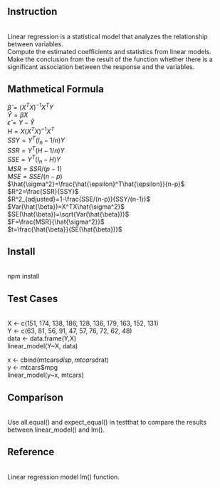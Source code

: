 
## Instruction
<br/> 
Linear regression is a statistical model that analyzes the relationship between variables.
<br/> 
Compute the estimated coefficients and statistics from linear models.
<br/> 
Make the conclusion from the result of the function whether there is a significant association between the response and the variables.
<br/> 

## Mathmetical Formula

$\hat{\beta}=(X^TX)^{-1}X^TY$
<br/> 
$\hat{Y}=\hat{\beta}X$
<br/> 
$\hat{\epsilon}=Y-\hat{Y}$
<br/> 
$H=X(X^TX)^{-1}X^T$
<br/> 
$SSY=Y^T(I_n-1/n)Y$
<br/> 
$SSR=Y^T(H-1/n)Y$
<br/>
$SSE=Y^T(I_n-H)Y$
<br/>
$MSR=SSR/(p-1)$
<br/> 
$MSE=SSE/(n-p)$
<br/> 
$\hat{\sigma^2}=\frac{\hat{\epsilon}^T\hat{\epsilon}}{n-p}$
<br/> 
$R^2=\frac{SSR}{SSY}$
<br/> 
$R^2_{adjusted}=1-\frac{SSE/(n-p)}{SSY/(n-1)}$
<br/> 
$Var(\hat{\beta})=X^TX\hat{\sigma^2}$
<br/> 
$SE(\hat{\beta})=\sqrt{Var(\hat{\beta})}$
<br/> 
$F=\frac{MSR}{\hat{\sigma^2}}$
<br/> 
$t=\frac{\hat{\beta}}{SE(\hat{\beta})}$
<br/> 

## Install
<br/> 
npm install
<br/> 

## Test Cases
<br/>
X <- c(151, 174, 138, 186, 128, 136, 179, 163, 152, 131)
<br/>
Y <- c(63, 81, 56, 91, 47, 57, 76, 72, 62, 48)
<br/>
data <- data.frame(Y,X)
<br/>
linear_model(Y~X, data)

x <- cbind(mtcars$disp, mtcars$drat)
<br/>
y <- mtcars$mpg
<br/>
linear_model(y~x, mtcars)

## Comparison
<br/> 
Use all.equal() and expect_equal() in testthat to compare the results between linear_model() and lm().


## Reference
<br/> 
Linear regression model lm() function.


